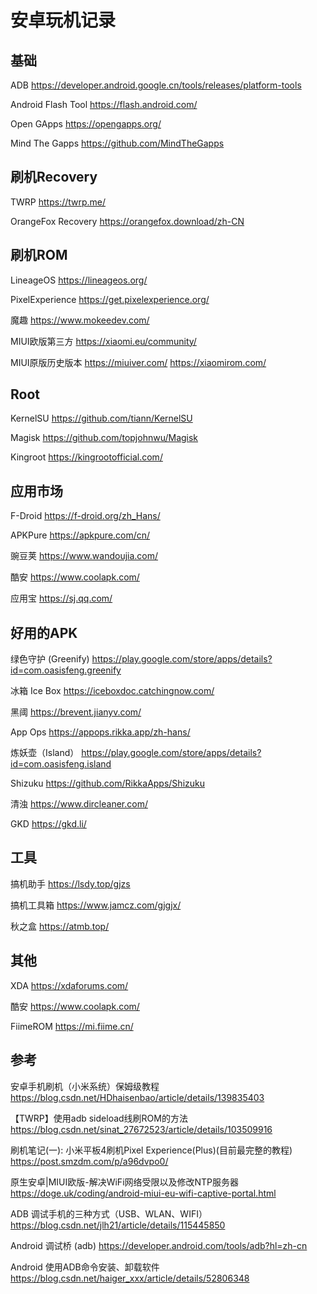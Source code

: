 # 安卓玩机记录

## 基础

ADB https://developer.android.google.cn/tools/releases/platform-tools

Android Flash Tool https://flash.android.com/

Open GApps https://opengapps.org/

Mind The Gapps https://github.com/MindTheGapps

## 刷机Recovery

TWRP https://twrp.me/

OrangeFox Recovery https://orangefox.download/zh-CN

## 刷机ROM

LineageOS https://lineageos.org/

PixelExperience https://get.pixelexperience.org/

魔趣 https://www.mokeedev.com/

MIUI欧版第三方 https://xiaomi.eu/community/

MIUI原版历史版本 https://miuiver.com/  https://xiaomirom.com/

## Root

KernelSU https://github.com/tiann/KernelSU

Magisk https://github.com/topjohnwu/Magisk

Kingroot https://kingrootofficial.com/

## 应用市场

F-Droid https://f-droid.org/zh_Hans/

APKPure https://apkpure.com/cn/

豌豆荚 https://www.wandoujia.com/

酷安 https://www.coolapk.com/

应用宝 https://sj.qq.com/

## 好用的APK

绿色守护 (Greenify) https://play.google.com/store/apps/details?id=com.oasisfeng.greenify

冰箱 Ice Box https://iceboxdoc.catchingnow.com/

黑阈 https://brevent.jianyv.com/

App Ops https://appops.rikka.app/zh-hans/

炼妖壶（Island） https://play.google.com/store/apps/details?id=com.oasisfeng.island

Shizuku https://github.com/RikkaApps/Shizuku

清浊 https://www.dircleaner.com/

GKD https://gkd.li/

## 工具

搞机助手 https://lsdy.top/gjzs

搞机工具箱 https://www.jamcz.com/gjgjx/

秋之盒 https://atmb.top/

## 其他

XDA https://xdaforums.com/

酷安 https://www.coolapk.com/ 

FiimeROM https://mi.fiime.cn/

## 参考

安卓手机刷机（小米系统）保姆级教程 https://blog.csdn.net/HDhaisenbao/article/details/139835403

【TWRP】使用adb sideload线刷ROM的方法 https://blog.csdn.net/sinat_27672523/article/details/103509916

刷机笔记(一): 小米平板4刷机Pixel Experience(Plus)(目前最完整的教程) https://post.smzdm.com/p/a96dvpo0/

原生安卓|MIUI欧版-解决WiFi网络受限以及修改NTP服务器 https://doge.uk/coding/android-miui-eu-wifi-captive-portal.html

ADB 调试手机的三种方式（USB、WLAN、WIFI） https://blog.csdn.net/jlh21/article/details/115445850

Android 调试桥 (adb) https://developer.android.com/tools/adb?hl=zh-cn

Android 使用ADB命令安装、卸载软件 https://blog.csdn.net/haiger_xxx/article/details/52806348
